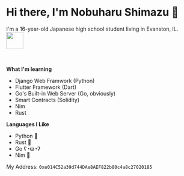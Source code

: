 # Hi there, I'm Nobuharu Shimazu 👋

I'm a 16-year-old Japanese high school student living in Evanston, IL.
<img src="https://user-images.githubusercontent.com/60306074/160750010-f3fe0b78-0090-4f61-be39-9a9ba9f29b3a.gif" width="45"> 
<!-- <img src="https://media.giphy.com/media/077i6AULCXc0FKTj9s/giphy.gif" width="45">  -->
<br>


**What I'm learning**
 - Django Web Framwork (Python)
 - Flutter Framework (Dart)
 - Go's Built-in Web Server (Go, obviously)
 - Smart Contracts (Solidity)
 - Nim
 - Rust

**Languages I Like**
 - Python 🐍
 - Rust 🦀
 - Go ʕ◔ϖ◔ʔ
 - Nim 👑
<!-- 
[![Anurag's GitHub stats](https://github-readme-stats.vercel.app/api?username=bichanna&count_private=true&show_icons=true)](https://github.com/anuraghazra/github-readme-stats)

[![Top Langs](https://github-readme-stats.vercel.app/api/top-langs/?username=bichanna&layout=compact&langs_count=10)](https://github.com/anuraghazra/github-readme-stats)
 -->

My Address:
`0xe014C52a39d744DAe8AEF822b80c4a8c27020185`
